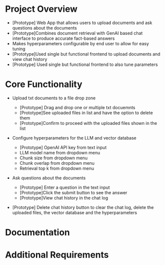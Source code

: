 # Project Overview
- [Prototype] Web App that allows users to upload documents and ask questions about the documents
- [Prototype]Combines document retrieval with GenAI based chat interface to produce accurate fact-based answers
- Makes hyperparameters configurable by end user to allow for easy tuning
- [Prototype]Used single but functional frontend to upload documents and view chat history
- [Prototype] Used single but functional frontend to also tune parameters

# Core Functionality
- Upload txt documents to a file drop zone
  - [Prototype] Drag and drop one or multiple txt docuemnts
  - [Prototype]See uploaded files in list and have the option to delete them
  - [Prototype]Confirm to proceed with the uploaded files shown in the list

- Configure hyperparameters for the LLM and vector database
  - [Prototype] OpenAI API key from text input
  - LLM model name from dropdown menu
  - Chunk size from dropdown menu
  - Chunk overlap from dropdown menu
  - Retrieval top k from dropdown menu

- Ask questions about the documents
  - [Prototype] Enter a question in the text input
  - [Prototype]Click the submit button to see the answer
  - [Prototype]View chat history in the chat log

- [Prototype] Delete chat history button to clear the chat log, delete the uploaded files, the vector database and the hyperparameters

# Documentation



# Additional Requirements


